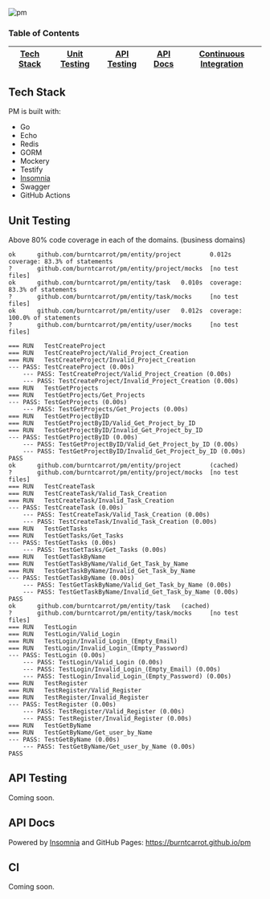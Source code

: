 ![pm](https://socialify.git.ci/burntcarrot/pm/image?description=1&descriptionEditable=PM%3A%20The%20project%20management%20tool%20%5BWIP%5D&font=Inter&logo=https%3A%2F%2Fwww.svgrepo.com%2Fshow%2F367972%2Fwaves-outline.svg&pattern=Solid&theme=Light)

### Table of Contents

| [Tech Stack](#tech-stack) | [Unit Testing](#unit-testing) | [API Testing](#api-testing) | [API Docs](#api-docs) | [Continuous Integration](#ci) |
| :-----------------------: | :---------------------------: | ----------------------------------- | --------------------------------------------- | ------------------------- |

## Tech Stack

PM is built with:

- Go
- Echo
- Redis
- GORM
- Mockery
- Testify
- [Insomnia](https://insomnia.rest/)
- Swagger
- GitHub Actions

## Unit Testing

Above 80% code coverage in each of the domains. (business domains)

```
ok      github.com/burntcarrot/pm/entity/project        0.012s  coverage: 83.3% of statements
?       github.com/burntcarrot/pm/entity/project/mocks  [no test files]
ok      github.com/burntcarrot/pm/entity/task   0.010s  coverage: 83.3% of statements
?       github.com/burntcarrot/pm/entity/task/mocks     [no test files]
ok      github.com/burntcarrot/pm/entity/user   0.012s  coverage: 100.0% of statements
?       github.com/burntcarrot/pm/entity/user/mocks     [no test files]
```

```
=== RUN   TestCreateProject
=== RUN   TestCreateProject/Valid_Project_Creation
=== RUN   TestCreateProject/Invalid_Project_Creation
--- PASS: TestCreateProject (0.00s)
    --- PASS: TestCreateProject/Valid_Project_Creation (0.00s)
    --- PASS: TestCreateProject/Invalid_Project_Creation (0.00s)
=== RUN   TestGetProjects
=== RUN   TestGetProjects/Get_Projects
--- PASS: TestGetProjects (0.00s)
    --- PASS: TestGetProjects/Get_Projects (0.00s)
=== RUN   TestGetProjectByID
=== RUN   TestGetProjectByID/Valid_Get_Project_by_ID
=== RUN   TestGetProjectByID/Invalid_Get_Project_by_ID
--- PASS: TestGetProjectByID (0.00s)
    --- PASS: TestGetProjectByID/Valid_Get_Project_by_ID (0.00s)
    --- PASS: TestGetProjectByID/Invalid_Get_Project_by_ID (0.00s)
PASS
ok      github.com/burntcarrot/pm/entity/project        (cached)
?       github.com/burntcarrot/pm/entity/project/mocks  [no test files]
=== RUN   TestCreateTask
=== RUN   TestCreateTask/Valid_Task_Creation
=== RUN   TestCreateTask/Invalid_Task_Creation
--- PASS: TestCreateTask (0.00s)
    --- PASS: TestCreateTask/Valid_Task_Creation (0.00s)
    --- PASS: TestCreateTask/Invalid_Task_Creation (0.00s)
=== RUN   TestGetTasks
=== RUN   TestGetTasks/Get_Tasks
--- PASS: TestGetTasks (0.00s)
    --- PASS: TestGetTasks/Get_Tasks (0.00s)
=== RUN   TestGetTaskByName
=== RUN   TestGetTaskByName/Valid_Get_Task_by_Name
=== RUN   TestGetTaskByName/Invalid_Get_Task_by_Name
--- PASS: TestGetTaskByName (0.00s)
    --- PASS: TestGetTaskByName/Valid_Get_Task_by_Name (0.00s)
    --- PASS: TestGetTaskByName/Invalid_Get_Task_by_Name (0.00s)
PASS
ok      github.com/burntcarrot/pm/entity/task   (cached)
?       github.com/burntcarrot/pm/entity/task/mocks     [no test files]
=== RUN   TestLogin
=== RUN   TestLogin/Valid_Login
=== RUN   TestLogin/Invalid_Login_(Empty_Email)
=== RUN   TestLogin/Invalid_Login_(Empty_Password)
--- PASS: TestLogin (0.00s)
    --- PASS: TestLogin/Valid_Login (0.00s)
    --- PASS: TestLogin/Invalid_Login_(Empty_Email) (0.00s)
    --- PASS: TestLogin/Invalid_Login_(Empty_Password) (0.00s)
=== RUN   TestRegister
=== RUN   TestRegister/Valid_Register
=== RUN   TestRegister/Invalid_Register
--- PASS: TestRegister (0.00s)
    --- PASS: TestRegister/Valid_Register (0.00s)
    --- PASS: TestRegister/Invalid_Register (0.00s)
=== RUN   TestGetByName
=== RUN   TestGetByName/Get_user_by_Name
--- PASS: TestGetByName (0.00s)
    --- PASS: TestGetByName/Get_user_by_Name (0.00s)
PASS
```

## API Testing

Coming soon.

## API Docs

Powered by [Insomnia](https://insomnia.rest/) and GitHub Pages: https://burntcarrot.github.io/pm

## CI

Coming soon.
